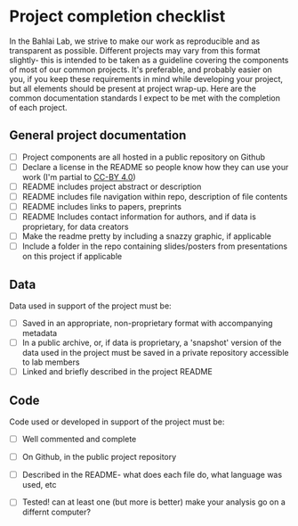 
# Project completion checklist

In the Bahlai Lab, we strive to make our work as reproducible and as transparent as possible. Different projects may vary from this format slightly- this is intended to be taken as a guideline covering the components of most of our common projects. It's preferable, and probably easier on you, if you keep these requirements in mind while developing your project, but all elements should be present at project wrap-up. Here are the common documentation standards I expect to be met with the completion of each project.

## General project documentation

- [ ] Project components are all hosted in a public repository on Github
- [ ] Declare a license in the README so people know how they can use your work (I'm partial to [CC-BY 4.0](https://creativecommons.org/licenses/by/4.0/))
- [ ] README includes project abstract or description
- [ ] README includes file navigation within repo, description of file contents
- [ ] README includes links to papers, preprints
- [ ] README Includes contact information for authors, and if data is proprietary, for data creators
- [ ] Make the readme pretty by including a snazzy graphic, if applicable
- [ ] Include a folder in the repo containing slides/posters from presentations on this project if applicable

## Data
Data used in support of the project must be:
- [ ]  Saved in an appropriate, non-proprietary format with accompanying metadata
- [ ]  In a public archive, or, if data is proprietary, a 'snapshot' version of the data used in the project must be saved in a private repository accessible to lab members
- [ ]  Linked  and briefly described in the project README

## Code
Code used or developed in support of the project must be:
- [ ] Well commented and complete
- [ ] On Github, in the public project repository
- [ ] Described in the README- what does each file do, what language was used, etc
- [ ] Tested! can at least one (but more is better) make your analysis go on a differnt computer?


